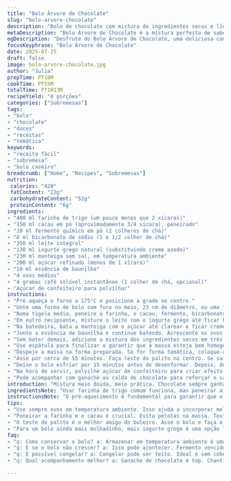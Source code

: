 ```yaml
---
title: "Bolo Árvore de Chocolate"
slug: "bolo-arvore-chocolate"
description: "Bolo de chocolate com mistura de ingredientes secos e líquidos. Creme de manteiga batido com açúcar e ovos para leveza. Assado em forma especial que lembra floresta. Toque ácido leve do iogurte grego substituindo creme azedo. Pitada de café em pó instantâneo para realçar o sabor do cacau. Cobertura de açúcar de confeiteiro, para decoração e contraste. Textura úmida, consistência firme. Tempo total aproximado de 1 hora."
metaDescription: "Bolo Árvore de Chocolate é a mistura perfeita de sabores com iogurte grego e um toque de café, ideal para qualquer ocasião."
ogDescription: "Desfrute do Bolo Árvore de Chocolate, uma deliciosa combinação de chocolate, iogurte grego e café, perfeito para impressionar."
focusKeyphrase: "Bolo Árvore de Chocolate"
date: 2025-07-25
draft: false
image: bolo-arvore-chocolate.jpg
author: "Julia"
prepTime: PT18M
cookTime: PT55M
totalTime: PT1H13M
recipeYield: "8 porções"
categories: ["Sobremesas"]
tags:
- "bolo"
- "chocolate"
- "doces"
- "receitas"
- "temática"
keywords:
- "receita fácil"
- "sobremesa"
- "bolo caseiro"
breadcrumb: ["Home", "Recipes", "Sobremesas"]
nutrition: 
 calories: "420"
 fatContent: "22g"
 carbohydrateContent: "52g"
 proteinContent: "6g"
ingredients:
- "400 ml farinha de trigo (um pouco menos que 2 xícaras)"
- "150 ml cacau em pó (aproximadamente 3/4 xícara), peneirado"
- "10 ml fermento químico em pó (2 colheres de chá)"
- "8 ml bicarbonato de sódio (1 e 1/2 colher de chá)"
- "350 ml leite integral"
- "130 ml iogurte grego natural (substituindo creme azedo)"
- "230 ml manteiga sem sal, em temperatura ambiente"
- "200 ml açúcar refinado (menos de 1 xícara)"
- "10 ml essência de baunilha"
- "4 ovos médios"
- "4 gramas café solúvel instantâneo (1 colher de chá, opcional)"
- "Açúcar de confeiteiro para polvilhar"
instructions:
- "Pré-aqueça o forno a 175°C e posicione a grade no centro."
- "Unte uma forma de bolo com furo no meio, 23 cm de diâmetro, ou uma forma temática tipo pinheiros, usando manteiga e farinha."
- "Numa tigela média, peneire a farinha, o cacau, fermento, bicarbonato e o café solúvel em pó. Misture levemente e reserve."
- "Em outro recipiente, misture o leite com o iogurte grego até ficar homogêneo."
- "Na batedeira, bata a manteiga com o açúcar até clarear e ficar cremoso, uns 4 minutos."
- "Junte a essência de baunilha e continue batendo. Acrescente os ovos um a um, batendo a cada adição até incorporar bem."
- "Sem bater demais, adicione a mistura dos ingredientes secos em três partes, intercalando com a mistura líquida."
- "Use espátula para finalizar e garantir que a massa esteja bem homogênea."
- "Despeje a massa na forma preparada. Se for forma temática, coloque-a sobre uma assadeira para evitar tombar."
- "Asse por cerca de 55 minutos. Faça teste do palito no centro. Se sair limpo, está pronto."
- "Deixe o bolo esfriar por 15 minutos antes de desenformar. Depois, deixe esfriar completamente em uma grade."
- "Na hora de servir, polvilhe açúcar de confeiteiro para criar efeito de 'neve' sobre a superfície."
- "Pode acompanhar com ganache ou calda de chocolate para reforçar o sabor."
introduction: "Mistura meio doida, meio prática. Chocolate sempre ganha. Formas diferentes mudam a pegada do bolo. Um toque sutil do café dá um up no sabor seco e intenso do cacau. O iogurte grego aqui substitui o creme azedo tradicional, deixando o bolo menos pesado e mais cremoso por dentro. A manteiga batida com açúcar vira aquela base cremosa que segura tudo, ovos entram na sequência pra misturar, dar leveza na massa. Não espera muitos segredos, apenas um bolo que chama atenção pela cara e textura, servido com açúcar de confeiteiro que imita neve, quase um pinheiro nevado. Vai bem numa tarde de inverno ou em festa temática. O tempo de forno é importante, porque quer bolo úmido mas firme, não quebradiço. O formato é tudo, porque a ideia é trazer floresta pra mesa. Quanto mais artesanal, melhor. Simples, mas um pouco diferente do básico do dia a dia."
ingredientsNote: "Usar farinha de trigo comum funciona, mas peneirar ajuda na textura final. O cacau peneirado evita pelotas e intensifica o sabor. Fermento e bicarbonato juntos garantem crescimento equilibrado e textura macia. O café solúvel é opcional, mas recomendado para dar profundidade no sabor de chocolate, sem deixar gosto forte de café. Iogurte grego substitui creme azedo, deixando a massa mais leve e com toque levemente azedo, balanceando a doçura. Manteiga é essencial para dar corpo e umidade, use temperatura ambiente para bater melhor com o açúcar refinado, que dissolvido cria a base cremosa. Ovos devem estar em temperatura ambiente também para incorporar bem. Essência de baunilha dá aroma, mas pode trocar por fava natural para mais sabor. Açúcar de confeiteiro final traz beleza e contraste visual."
instructionsNote: "O pré-aquecimento é fundamental para garantir que o bolo cresça corretamente. Untar a forma generosamente evita que grude, principalmente com doce e massa escura. Misturar ingredientes secos separados dos líquidos evita ativar fermento antes da hora. Batendo manteiga e açúcar, criar uma espuma ajuda na textura do bolo. Adicionar ovos um a um para evitar quebrar essa estrutura. A massa não deve ser batida demais quando integrar secos e líquidos, só o suficiente para homogeneizar. Assar sempre no centro do forno evita que queime por baixo e fique cru por cima. O teste do palito é o caminho seguro. Esfriar antes de desenformar evita quebrar. Polvilhar açúcar só na hora de servir para evitar derretimento. Pode ousar com calda de chocolate ou chantilly para finalização."
tips:
- "Use sempre ovos em temperatura ambiente. Isso ajuda a incorporar melhor os ingredientes. A manteiga também deve estar amolecida. Faça isso para deixar a mistura mais cremosa. Não pule essa parte. O resultado é muito melhor com isso. Misturando tudo se torna mais fácil."
- "Peneirar a farinha e o cacau é crucial. Evita pelotas na massa. Textura mais suave será sua recompensa. Misturar seco separadamente ajuda a lotar ar. Assim, o bolo cresce melhor. Não se esqueça do fermento, nada de lançar tudo junto. Trocando ordem resulta em erro."
- "O teste do palito é o melhor amigo do boleiro. Asse o bolo e faça o teste. Se sair limpo, o bolo está pronto. Não asse demais. Isso pode deixar o bolo seco. O ideal é um centro úmido e firme. Fique de olho no tempo."
- "Para um bolo ainda mais molhadinho, mais iogurte grego é uma opção legal. Um toque a mais de banha na mistura não faz mal. Marmelada de chocolate é uma boa ideia também. Não esqueça de usar forma unida. Assim, não vai derramar no fundo do forno. A base é tudo."
faq:
- "q: Como conservar o bolo? a: Armazenar em temperatura ambiente é uma opção. Cobrir bem. No frigorífico, mais dias. A temperatura correta é importante."
- "q: E se o bolo não crescer? a: Isso pode acontecer. Fermento vencido, talvez. Outros ingredientes podem ser os culpados. Ou batido excessivo."
- "q: É possível congelar? a: Congelar pode ser feito. Ideal é sem cobertura. Para manter a textura. Antes de servir, descongelar e cobrir."
- "q: Qual acompanhamento melhor? a: Ganache de chocolate é top. Chantilly também combina. Se optar por frutas, use frutas vermelhas. Uma mistura com sabor."

---
```

